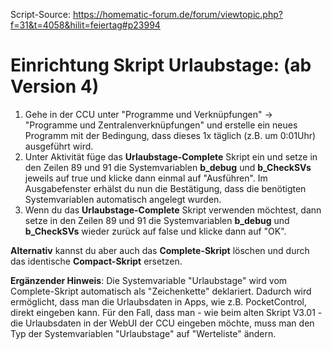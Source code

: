 Script-Source: https://homematic-forum.de/forum/viewtopic.php?f=31&t=4058&hilit=feiertag#p23994

# Einrichtung Skript Urlaubstage: (ab Version 4)

1. Gehe in der CCU unter "Programme und Verknüpfungen" -> "Programme und Zentralenverknüpfungen" und erstelle ein neues Programm mit der Bedingung, dass dieses 1x täglich (z.B. um 0:01Uhr) ausgeführt wird.
2. Unter Aktivität füge das **Urlaubstage-Complete** Skript ein und setze in den Zeilen 89 und 91 die Systemvariablen **b_debug** und **b_CheckSVs** jeweils auf true und klicke dann einmal auf "Ausführen". Im Ausgabefenster erhälst du nun die Bestätigung, dass die benötigten Systemvariablen automatisch angelegt wurden.
3. Wenn du das **Urlaubstage-Complete** Skript verwenden möchtest, dann setze in den Zeilen 89 und 91 die Systemvariablen **b_debug** und **b_CheckSVs** wieder zurück auf false und klicke dann auf "OK".

__Alternativ__ kannst du aber auch das **Complete-Skript** löschen und durch das identische **Compact-Skript** ersetzen.

**Ergänzender Hinweis**: Die Systemvariable "Urlaubstage" wird vom Complete-Skript automatisch als "Zeichenkette" deklariert. Dadurch wird ermöglicht, dass man die Urlaubsdaten in Apps, wie z.B. PocketControl, direkt eingeben kann. Für den Fall, dass man - wie beim alten Skript V3.01 - die Urlaubsdaten in der WebUI der CCU eingeben möchte, muss man den Typ der Systemvariablen "Urlaubstage" auf "Werteliste" ändern.